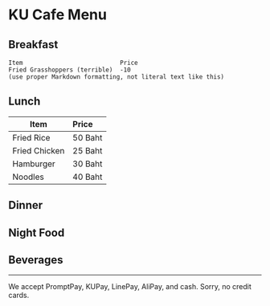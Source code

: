 # KU Cafe Menu

## Breakfast

    Item                           Price
    Fried Grasshoppers (terrible)  -10
    (use proper Markdown formatting, not literal text like this)

## Lunch 
| Item| Price  |
|---|:----------|
| Fried Rice  | 50 Baht |
| Fried Chicken | 25 Baht|
|Hamburger | 30 Baht    |
|Noodles  | 40 Baht     |

## Dinner

## Night Food

## Beverages

---

We accept PromptPay, KUPay, LinePay, AliPay, and cash. Sorry, no credit cards.

